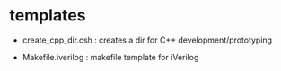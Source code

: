 # templates

* create_cpp_dir.csh : creates a dir for C++ development/prototyping

* Makefile.iverilog : makefile template for iVerilog

